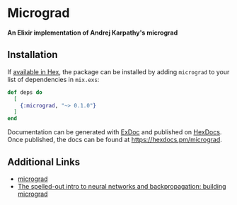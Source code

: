 # Micrograd

**An Elixir implementation of Andrej Karpathy's micrograd**

## Installation

If [available in Hex](https://hex.pm/docs/publish), the package can be installed
by adding `micrograd` to your list of dependencies in `mix.exs`:

```elixir
def deps do
  [
    {:micrograd, "~> 0.1.0"}
  ]
end
```

Documentation can be generated with [ExDoc](https://github.com/elixir-lang/ex_doc)
and published on [HexDocs](https://hexdocs.pm). Once published, the docs can
be found at <https://hexdocs.pm/micrograd>.


## Additional Links
- [micrograd](https://github.com/karpathy/micrograd)
- [The spelled-out intro to neural networks and backpropagation: building micrograd](https://youtu.be/VMj-3S1tku0?si=3hb5-lpHeQAKAnuc)
